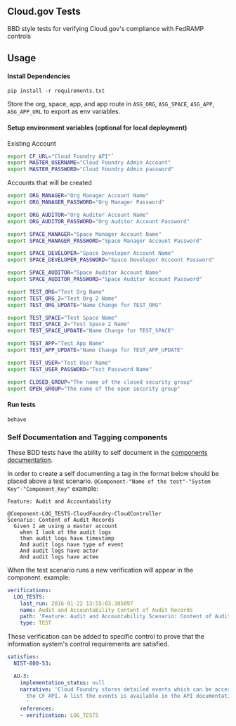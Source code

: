 ## Cloud.gov Tests
BBD style tests for verifying Cloud.gov's compliance with FedRAMP controls

## Usage

#### Install Dependencies  
`pip install -r requirements.txt`

Store the org, space, app, and app route in `ASG_ORG`, `ASG_SPACE`, `ASG_APP`, `ASG_APP_URL` to export as env variables.

#### Setup environment variables (optional for local deployment)
Existing Account
```bash
export CF_URL="Cloud Foundry API"`
export MASTER_USERNAME="Cloud Foundry Admin Account"
export MASTER_PASSWORD="Cloud Foundry Admin password"
```

Accounts that will be created
```bash
export ORG_MANAGER="Org Manager Account Name"
export ORG_MANAGER_PASSWORD="Org Manager Password"

export ORG_AUDITOR="Org Auditor Account Name"
export ORG_AUDITOR_PASSWORD="Org Auditor Account Password"

export SPACE_MANAGER="Space Manager Account Name"
export SPACE_MANAGER_PASSWORD="Space Manager Account Password"

export SPACE_DEVELOPER="Space Developer Account Name"
export SPACE_DEVELOPER_PASSWORD="Space Developer Account Password"

export SPACE_AUDITOR="Space Auditor Account Name"
export SPACE_AUDITOR_PASSWORD="Space Auditor Account Password"

export TEST_ORG="Test Org Name"
export TEST_ORG_2="Test Org 2 Name"
export TEST_ORG_UPDATE="Name Change for TEST_ORG"

export TEST_SPACE="Test Space Name"
export TEST_SPACE_2="Test Space 2 Name"
export TEST_SPACE_UPDATE="Name Change for TEST_SPACE"

export TEST_APP="Test App Name"
export TEST_APP_UPDATE="Name Change for TEST_APP_UPDATE"

export TEST_USER="Test User Name"
export TEST_USER_PASSWORD="Test Password Name"

export CLOSED_GROUP="The name of the closed security group"
export OPEN_GROUP="The name of the open security group"
```

#### Run tests
```
behave
```


### Self Documentation and Tagging components
These BDD tests have the ability to self document in the [components documentation](https://github.com/18F/cg-compliance/tree/master/data/components).

In order to create a self documenting a tag in the format below should be placed above a test scenario.
`@Component-"Name of the test"-"System Key"-"Component_Key"`
example:
```
Feature: Audit and Accountability

@Component-LOG_TESTS-CloudFoundry-CloudController
Scenario: Content of Audit Records
  Given I am using a master account
    when I look at the audit logs
    then audit logs have timestamp
    And audit logs have type of event
    And audit logs have actor
    And audit logs have actee
```

When the test scenario runs a new verification will appear in the component.
example:
```yaml
verifications:
  LOG_TESTS:
    last_run: 2016-01-22 13:55:03.305097
    name: Audit and Accountability Content of Audit Records
    path: 'Feature: Audit and Accountability Scenario: Content of Audit Records'
    type: TEST
```

These verification can be added to specific control to prove that the information system's control requirements are satisfied.
```yaml
satisfies:
  NIST-800-53:

  AU-3:
    implementation_status: null
    narrative: 'Cloud Foundry stores detailed events which can be accessed through
      the CF API. A list the events is available in the API documentation.
      '
    references:
    - verification: LOG_TESTS
```
